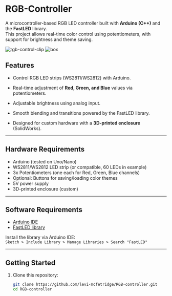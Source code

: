 # RGB-Controller

A microcontroller-based RGB LED controller built with **Arduino (C++)** and the **FastLED** library.  
This project allows real-time color control using potentiometers, with support for brightness and theme saving.

![rgb-control-clip](https://github.com/user-attachments/assets/0e8fb5d1-30db-411b-8d6c-38aa18fc59d8)
![box](https://github.com/user-attachments/assets/2ccdc36e-7628-4356-b48e-43289cb02091)
## Features
- Control RGB LED strips (WS2811/WS2812) with Arduino.
- Real-time adjustment of **Red, Green, and Blue** values via potentiometers.
- Adjustable brightness using analog input.
- Smooth blending and transitions powered by the FastLED library.

- Designed for custom hardware with a **3D-printed enclosure** (SolidWorks).

---

## Hardware Requirements
- Arduino (tested on Uno/Nano)
- WS2811/WS2812 LED strip (or compatible, 60 LEDs in example)
- 3x Potentiometers (one each for Red, Green, Blue channels)
- Optional: Buttons for saving/loading color themes
- 5V power supply
- 3D-printed enclosure (custom)

---

## Software Requirements
- [Arduino IDE](https://www.arduino.cc/en/software)
- [FastLED library](https://github.com/FastLED/FastLED)

Install the library via Arduino IDE:  
`Sketch > Include Library > Manage Libraries > Search "FastLED"`

---

## Getting Started
1. Clone this repository:
   ```bash
   git clone https://github.com/levi-mcfetridge/RGB-controller.git
   cd RGB-controller
